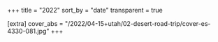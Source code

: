 +++
title = "2022"
sort_by = "date"
transparent = true

[extra]
cover_abs = "/2022/04-15+utah/02-desert-road-trip/cover-es-4330-081.jpg"
+++
